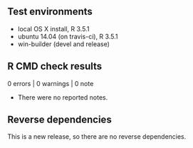 ## Test environments
* local OS X install, R 3.5.1
* ubuntu 14.04 (on travis-ci), R 3.5.1
* win-builder (devel and release)

## R CMD check results

0 errors | 0 warnings | 0 note

- There were no reported notes.

## Reverse dependencies

This is a new release, so there are no reverse dependencies.
